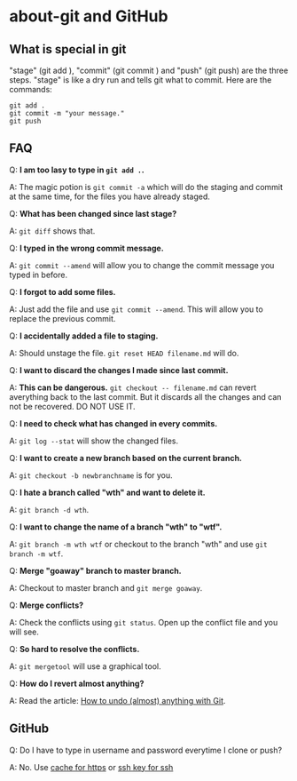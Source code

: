 # about-git and GitHub



## What is special in git

"stage" (git add ), "commit" (git commit ) and "push" (git push) are the three steps. "stage" is like a dry run and tells git what to commit.
Here are the commands:
```
git add .
git commit -m "your message."
git push
```

## FAQ

Q: **I am too lasy to type in `git add .`.**

A: The magic potion is `git commit -a` which will do the staging and commit at the same time, for the files you have already staged.

Q: **What has been changed since last stage?**

A: `git diff` shows that.

Q: **I typed in the wrong commit message.**

A: `git commit --amend` will allow you to change the commit message you typed in before.

Q: **I forgot to add some files.**

A: Just add the file and use `git commit --amend`. This will allow you to replace the previous commit.

Q: **I accidentally added a file to staging.**

A: Should unstage the file. `git reset HEAD filename.md` will do.

Q: **I want to discard the changes I made since last commit.**

A: **This can be dangerous.** `git checkout -- filename.md` can revert averything back to the last commit. But it discards all the changes and can not be recovered. DO NOT USE IT.

Q: **I need to check what has changed in every commits.**

A: `git log --stat` will show the changed files.

Q: **I want to create a new branch based on the current branch.**

A: `git checkout -b newbranchname` is for you.

Q: **I hate a branch called "wth" and want to delete it.**

A: `git branch -d wth`.

Q: **I want to change the name of a branch "wth" to "wtf".**

A: `git branch -m wth wtf` or checkout to the branch "wth" and use `git branch -m wtf`.

Q: **Merge "goaway" branch to master branch.**

A: Checkout to master branch and `git merge goaway`.

Q: **Merge conflicts?**

A: Check the conflicts using `git status`. Open up the conflict file and you will see.

Q: **So hard to resolve the conflicts.**

A: `git mergetool` will use a graphical tool.

Q: **How do I revert almost anything?**

A: Read the article: [How to undo (almost) anything with Git](https://github.com/blog/2019-how-to-undo-almost-anything-with-git).


## GitHub

Q: Do I have to type in username and password everytime I clone or push?

A: No. Use [cache for https](https://help.github.com/articles/caching-your-github-password-in-git/) or [ssh key for ssh](https://help.github.com/articles/set-up-git/#next-steps-authenticating-with-github-from-git)
